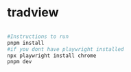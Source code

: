 # tradview


```bash

#Instructions to run
pnpm install
#if you dont have playwright installed 
npx playwright install chrome
pnpm dev

```

